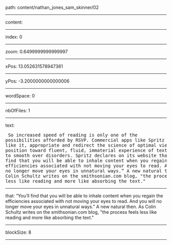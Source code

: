 path: content/nathan_jones_sam_skinner/02

----

content: 

----

index: 0

----

zoom: 0.6499999999999997

----

xPos: 13.052631578947361

----

yPos: -3.2000000000000006

----

wordSpace: 0

----

nbOfFiles: 1

----

text: <pre>
So
increased
speed
of
reading
is
only
one
of
the
possibilities
afforded
by
RSVP.
Commercial
apps
like
Spritz
and
others
like
it,
appropriate
and
redirect
the
science
of
optimal
viewing
position
toward
fluent,
fluid,
immaterial
experience
of
text,
claiming
to
smooth
over
disorders.
Spritz
declares
on
its
website
that :
“You’ll
find
that
you
will
be
able
to
inhale
content
when
you
regain
the
efficiencies
associated
with
not
moving
your
eyes
to
read.
And
you
will
no
longer
move
your
eyes
in
unnatural
ways.”
A
new
natural
then.
As
Colin
Schultz
writes
on
the
smithsonian.com
blog,
"the
process
feels
less
like
reading
and
more
like
absorbing
the
text."
</pre>


----

that: “You’ll
find
that
you
will
be
able
to
inhale
content
when
you
regain
the
efficiencies
associated
with
not
moving
your
eyes
to
read.
And
you
will
no
longer
move
your
eyes
in
unnatural
ways.”
A
new
natural
then.
As
Colin
Schultz
writes
on
the
smithsonian.com
blog,
"the
process
feels
less
like
reading
and
more
like
absorbing
the
text."
</pre>


----

blockSize: 8

----

